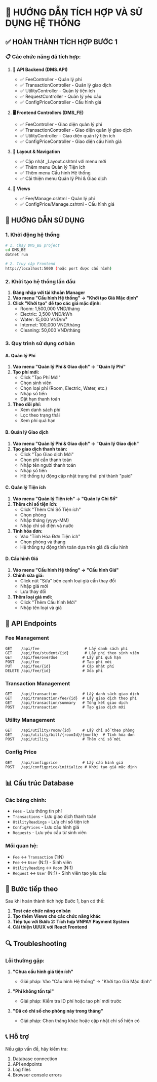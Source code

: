 # 🎯 **HƯỚNG DẪN TÍCH HỢP VÀ SỬ DỤNG HỆ THỐNG**

## ✅ **HOÀN THÀNH TÍCH HỢP BƯỚC 1**

### 📋 **Các chức năng đã tích hợp:**

1. **🔄 API Backend (DMS.API)**
   - ✅ FeeController - Quản lý phí
   - ✅ TransactionController - Quản lý giao dịch
   - ✅ UtilityController - Quản lý tiện ích
   - ✅ RequestController - Quản lý yêu cầu
   - ✅ ConfigPriceController - Cấu hình giá

2. **🖥️ Frontend Controllers (DMS_FE)**
   - ✅ FeeController - Giao diện quản lý phí
   - ✅ TransactionController - Giao diện quản lý giao dịch
   - ✅ UtilityController - Giao diện quản lý tiện ích
   - ✅ ConfigPriceController - Giao diện cấu hình giá

3. **🎨 Layout & Navigation**
   - ✅ Cập nhật _Layout.cshtml với menu mới
   - ✅ Thêm menu Quản lý Tiện ích
   - ✅ Thêm menu Cấu hình Hệ thống
   - ✅ Cải thiện menu Quản lý Phí & Giao dịch

4. **📱 Views**
   - ✅ Fee/Manage.cshtml - Quản lý phí
   - ✅ ConfigPrice/Manage.cshtml - Cấu hình giá

## 🚀 **HƯỚNG DẪN SỬ DỤNG**

### **1. Khởi động hệ thống**

```bash
# 1. Chạy DMS_BE project
cd DMS_BE
dotnet run

# 2. Truy cập Frontend
http://localhost:5000 (hoặc port được cấu hình)
```

### **2. Khởi tạo hệ thống lần đầu**

1. **Đăng nhập với tài khoản Manager**
2. **Vào menu "Cấu hình Hệ thống" → "Khởi tạo Giá Mặc định"**
3. **Click "Khởi tạo" để tạo các giá mặc định:**
   - Room: 1,500,000 VND/tháng
   - Electric: 3,500 VND/kWh
   - Water: 15,000 VND/m³
   - Internet: 100,000 VND/tháng
   - Cleaning: 50,000 VND/tháng

### **3. Quy trình sử dụng cơ bản**

#### **A. Quản lý Phí**
1. **Vào menu "Quản lý Phí & Giao dịch" → "Quản lý Phí"**
2. **Tạo phí mới:**
   - Click "Tạo Phí Mới"
   - Chọn sinh viên
   - Chọn loại phí (Room, Electric, Water, etc.)
   - Nhập số tiền
   - Đặt hạn thanh toán
3. **Theo dõi phí:**
   - Xem danh sách phí
   - Lọc theo trạng thái
   - Xem phí quá hạn

#### **B. Quản lý Giao dịch**
1. **Vào menu "Quản lý Phí & Giao dịch" → "Quản lý Giao dịch"**
2. **Tạo giao dịch thanh toán:**
   - Click "Tạo Giao dịch Mới"
   - Chọn phí cần thanh toán
   - Nhập tên người thanh toán
   - Nhập số tiền
   - Hệ thống tự động cập nhật trạng thái phí thành "paid"

#### **C. Quản lý Tiện ích**
1. **Vào menu "Quản lý Tiện ích" → "Quản lý Chỉ Số"**
2. **Thêm chỉ số tiện ích:**
   - Click "Thêm Chỉ Số Tiện ích"
   - Chọn phòng
   - Nhập tháng (yyyy-MM)
   - Nhập chỉ số điện và nước
3. **Tính hóa đơn:**
   - Vào "Tính Hóa Đơn Tiện ích"
   - Chọn phòng và tháng
   - Hệ thống tự động tính toán dựa trên giá đã cấu hình

#### **D. Cấu hình Giá**
1. **Vào menu "Cấu hình Hệ thống" → "Cấu hình Giá"**
2. **Chỉnh sửa giá:**
   - Click nút "Sửa" bên cạnh loại giá cần thay đổi
   - Nhập giá mới
   - Lưu thay đổi
3. **Thêm loại giá mới:**
   - Click "Thêm Cấu hình Mới"
   - Nhập tên loại và giá

## 🔧 **API Endpoints**

### **Fee Management**
```http
GET    /api/fee                    # Lấy danh sách phí
GET    /api/fee/student/{id}       # Lấy phí theo sinh viên
GET    /api/fee/overdue           # Lấy phí quá hạn
POST   /api/fee                   # Tạo phí mới
PUT    /api/fee/{id}              # Cập nhật phí
DELETE /api/fee/{id}              # Xóa phí
```

### **Transaction Management**
```http
GET    /api/transaction           # Lấy danh sách giao dịch
GET    /api/transaction/fee/{id}  # Lấy giao dịch theo phí
GET    /api/transaction/summary   # Tổng kết giao dịch
POST   /api/transaction           # Tạo giao dịch mới
```

### **Utility Management**
```http
GET    /api/utility/room/{id}     # Lấy chỉ số theo phòng
GET    /api/utility/bill/{roomId}/{month}  # Tính hóa đơn
POST   /api/utility               # Thêm chỉ số mới
```

### **Config Price**
```http
GET    /api/configprice           # Lấy cấu hình giá
POST   /api/configprice/initialize # Khởi tạo giá mặc định
```

## 📊 **Cấu trúc Database**

### **Các bảng chính:**
- `Fees` - Lưu thông tin phí
- `Transactions` - Lưu giao dịch thanh toán
- `UtilityReadings` - Lưu chỉ số tiện ích
- `ConfigPrices` - Lưu cấu hình giá
- `Requests` - Lưu yêu cầu từ sinh viên

### **Mối quan hệ:**
- `Fee` ↔ `Transaction` (1:N)
- `Fee` ↔ `User` (N:1) - Sinh viên
- `UtilityReading` ↔ `Room` (N:1)
- `Request` ↔ `User` (N:1) - Sinh viên tạo yêu cầu

## 🎯 **Bước tiếp theo**

Sau khi hoàn thành tích hợp Bước 1, bạn có thể:

1. **Test các chức năng cơ bản**
2. **Tạo thêm Views cho các chức năng khác**
3. **Tiếp tục với Bước 2: Tích hợp VNPAY Payment System**
4. **Cải thiện UI/UX với React Frontend**

## 🔍 **Troubleshooting**

### **Lỗi thường gặp:**

1. **"Chưa cấu hình giá tiện ích"**
   - Giải pháp: Vào "Cấu hình Hệ thống" → "Khởi tạo Giá Mặc định"

2. **"Phí không tồn tại"**
   - Giải pháp: Kiểm tra ID phí hoặc tạo phí mới trước

3. **"Đã có chỉ số cho phòng này trong tháng"**
   - Giải pháp: Chọn tháng khác hoặc cập nhật chỉ số hiện có

## 📞 **Hỗ trợ**

Nếu gặp vấn đề, hãy kiểm tra:
1. Database connection
2. API endpoints
3. Log files
4. Browser console errors 